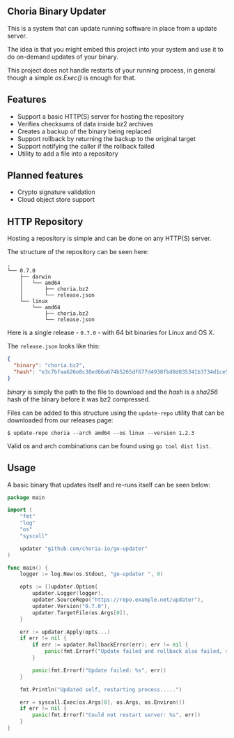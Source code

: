 ## Choria Binary Updater

This is a system that can update running software in place from a update server.

The idea is that you might embed this project into your system and use it to do on-demand updates of your binary.

This project does not handle restarts of your running process, in general though a simple *os.Exec()* is enough for that.

## Features

 * Support a basic HTTP(S) server for hosting the repository
 * Verifies checksums of data inside bz2 archives
 * Creates a backup of the binary being replaced
 * Support rollback by returning the backup to the original target
 * Support notifying the caller if the rollback failed
 * Utility to add a file into a repository

## Planned features

 * Crypto signature validation
 * Cloud object store support

## HTTP Repository

Hosting a repository is simple and can be done on any HTTP(S) server.

The structure of the repository can be seen here:

```
.
└── 0.7.0
    ├── darwin
    │   └── amd64
    │       ├── choria.bz2
    │       └── release.json
    └── linux
        └── amd64
            ├── choria.bz2
            └── release.json
```

Here is a single release - `0.7.0` - with 64 bit binaries for Linux and OS X.

The `release.json` looks like this:

```json
{
  "binary": "choria.bz2",
  "hash": "e3c7bfaa626e8c38ed66a674b5265df677d4938fbd8d835341b3734d1ce522c2"
}
```

*binary* is simply the path to the file to download and the *hash* is a *sha256* hash of the binary before it was bz2 compressed. 

Files can be added to this structure using the `update-repo` utility that can be downloaded from our releases page:

```
$ update-repo choria --arch amd64 --os linux --version 1.2.3
```

Valid os and arch combinations can be found using `go tool dist list`.

## Usage

A basic binary that updates itself and re-runs itself can be seen below:

```go
package main

import (
	"fmt"
	"log"
	"os"
	"syscall"

	updater "github.com/choria-io/go-updater"
)

func main() {
	logger := log.New(os.Stdout, "go-updater ", 0)

	opts := []updater.Option{
		updater.Logger(logger),
		updater.SourceRepo("https://repo.example.net/updater"),
		updater.Version("0.7.0"),
		updater.TargetFile(os.Args[0]),
	}

	err := updater.Apply(opts...)
	if err != nil {
		if err := updater.RollbackError(err); err != nil {
			panic(fmt.Errorf("Update failed and rollback also failed, system in broken state: %s", err))
		}

		panic(fmt.Errorf("Update failed: %s", err))
	}

	fmt.Println("Updated self, restarting process.....")

	err = syscall.Exec(os.Args[0], os.Args, os.Environ())
	if err != nil {
		panic(fmt.Errorf("Could not restart server: %s", err))
	}
}
```

